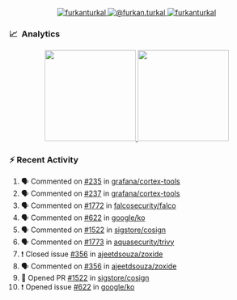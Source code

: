 <p align="center">
  <a href="https://linkedin.com/in/furkanturkal" target="blank">
    <img src="https://img.shields.io/badge/linkedin-%230077B5.svg?&style=for-the-badge&logo=linkedin&logoColor=white" alt="furkanturkal" />
  </a>
  <a href="https://medium.com/@furkan.turkal" target="blank">
    <img src="https://img.shields.io/badge/medium-%2312100E.svg?&style=for-the-badge&logo=medium&logoColor=white" alt="@furkan.turkal" />
  </a>
  <a href="https://twitter.com/furkanturkaI" target="blank">
    <img src="https://img.shields.io/badge/Twitter-1DA1F2?style=for-the-badge&logo=twitter&logoColor=white" alt="furkanturkaI" />
  </a>
</p>

### 📈 &nbsp;Analytics

<p align="center">
  <a href="https://coderstats.net/github/#Dentrax">
    <img height="180em" src="https://github-readme-stats-eight-theta.vercel.app/api?username=Dentrax&show_icons=true&theme=algolia&include_all_commits=true&count_private=true&line_height=26"/>
    <img height="180em" src="https://github-readme-stats-eight-theta.vercel.app/api/top-langs/?username=Dentrax&layout=compact&langs_count=8&theme=algolia&line_height=26"/>
  </a>
</p>

### :zap: Recent Activity

<!--START_SECTION:activity-->
1. 🗣 Commented on [#235](https://github.com/grafana/cortex-tools/issues/235) in [grafana/cortex-tools](https://github.com/grafana/cortex-tools)
2. 🗣 Commented on [#237](https://github.com/grafana/cortex-tools/issues/237) in [grafana/cortex-tools](https://github.com/grafana/cortex-tools)
3. 🗣 Commented on [#1772](https://github.com/falcosecurity/falco/issues/1772) in [falcosecurity/falco](https://github.com/falcosecurity/falco)
4. 🗣 Commented on [#622](https://github.com/google/ko/issues/622) in [google/ko](https://github.com/google/ko)
5. 🗣 Commented on [#1522](https://github.com/sigstore/cosign/issues/1522) in [sigstore/cosign](https://github.com/sigstore/cosign)
6. 🗣 Commented on [#1773](https://github.com/aquasecurity/trivy/issues/1773) in [aquasecurity/trivy](https://github.com/aquasecurity/trivy)
7. ❗️ Closed issue [#356](https://github.com/ajeetdsouza/zoxide/issues/356) in [ajeetdsouza/zoxide](https://github.com/ajeetdsouza/zoxide)
8. 🗣 Commented on [#356](https://github.com/ajeetdsouza/zoxide/issues/356) in [ajeetdsouza/zoxide](https://github.com/ajeetdsouza/zoxide)
9. 💪 Opened PR [#1522](https://github.com/sigstore/cosign/pull/1522) in [sigstore/cosign](https://github.com/sigstore/cosign)
10. ❗️ Opened issue [#622](https://github.com/google/ko/issues/622) in [google/ko](https://github.com/google/ko)
<!--END_SECTION:activity-->
